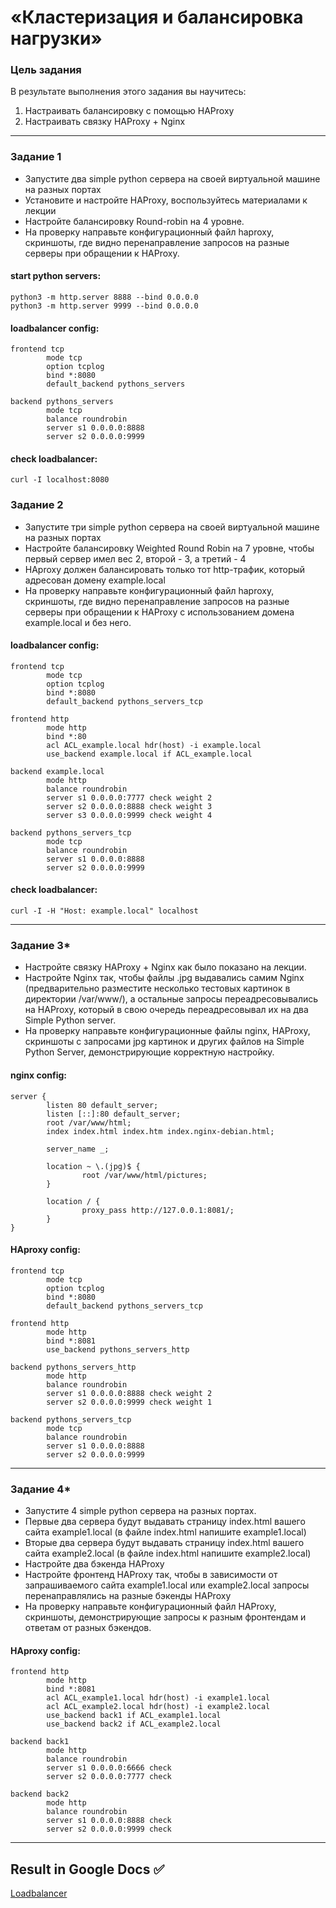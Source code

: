 # «Кластеризация и балансировка нагрузки»

### Цель задания
В результате выполнения этого задания вы научитесь:
1. Настраивать балансировку с помощью HAProxy
2. Настраивать связку HAProxy + Nginx

------

### Задание 1
- Запустите два simple python сервера на своей виртуальной машине на разных портах
- Установите и настройте HAProxy, воспользуйтесь материалами к лекции 
- Настройте балансировку Round-robin на 4 уровне.
- На проверку направьте конфигурационный файл haproxy, скриншоты, где видно перенаправление запросов на разные серверы при обращении к HAProxy.

#### start python servers:
```
python3 -m http.server 8888 --bind 0.0.0.0
python3 -m http.server 9999 --bind 0.0.0.0
```

#### loadbalancer config:
```
frontend tcp
        mode tcp
        option tcplog
        bind *:8080
        default_backend pythons_servers

backend pythons_servers
        mode tcp
        balance roundrobin
        server s1 0.0.0.0:8888
        server s2 0.0.0.0:9999
```

#### check loadbalancer:
```
curl -I localhost:8080
```

### Задание 2
- Запустите три simple python сервера на своей виртуальной машине на разных портах
- Настройте балансировку Weighted Round Robin на 7 уровне, чтобы первый сервер имел вес 2, второй - 3, а третий - 4
- HAproxy должен балансировать только тот http-трафик, который адресован домену example.local
- На проверку направьте конфигурационный файл haproxy, скриншоты, где видно перенаправление запросов на разные серверы при обращении к HAProxy c использованием домена example.local и без него.

#### loadbalancer config:
```
frontend tcp
        mode tcp
        option tcplog
        bind *:8080
        default_backend pythons_servers_tcp

frontend http
        mode http
        bind *:80
        acl ACL_example.local hdr(host) -i example.local
        use_backend example.local if ACL_example.local

backend example.local
        mode http
        balance roundrobin
        server s1 0.0.0.0:7777 check weight 2
        server s2 0.0.0.0:8888 check weight 3
        server s3 0.0.0.0:9999 check weight 4

backend pythons_servers_tcp
        mode tcp
        balance roundrobin
        server s1 0.0.0.0:8888
        server s2 0.0.0.0:9999
```

#### check loadbalancer:
```
curl -I -H "Host: example.local" localhost
```

---

### Задание 3*
- Настройте связку HAProxy + Nginx как было показано на лекции.
- Настройте Nginx так, чтобы файлы .jpg выдавались самим Nginx (предварительно разместите несколько тестовых картинок в директории /var/www/), а остальные запросы переадресовывались на HAProxy, который в свою очередь переадресовывал их на два Simple Python server.
- На проверку направьте конфигурационные файлы nginx, HAProxy, скриншоты с запросами jpg картинок и других файлов на Simple Python Server, демонстрирующие корректную настройку.

#### nginx config:
```
server {
        listen 80 default_server;
        listen [::]:80 default_server;
        root /var/www/html;
        index index.html index.htm index.nginx-debian.html;

        server_name _;

        location ~ \.(jpg)$ {
                root /var/www/html/pictures;
        }

        location / {
                proxy_pass http://127.0.0.1:8081/;
        }
}
```

#### HAproxy config:
```
frontend tcp
        mode tcp
        option tcplog
        bind *:8080
        default_backend pythons_servers_tcp

frontend http
        mode http
        bind *:8081
        use_backend pythons_servers_http

backend pythons_servers_http
        mode http
        balance roundrobin
        server s1 0.0.0.0:8888 check weight 2
        server s2 0.0.0.0:9999 check weight 1

backend pythons_servers_tcp
        mode tcp
        balance roundrobin
        server s1 0.0.0.0:8888
        server s2 0.0.0.0:9999
```


---

### Задание 4*
- Запустите 4 simple python сервера на разных портах.
- Первые два сервера будут выдавать страницу index.html вашего сайта example1.local (в файле index.html напишите example1.local)
- Вторые два сервера будут выдавать страницу index.html вашего сайта example2.local (в файле index.html напишите example2.local)
- Настройте два бэкенда HAProxy
- Настройте фронтенд HAProxy так, чтобы в зависимости от запрашиваемого сайта example1.local или example2.local запросы перенаправлялись на разные бэкенды HAProxy
- На проверку направьте конфигурационный файл HAProxy, скриншоты, демонстрирующие запросы к разным фронтендам и ответам от разных бэкендов.

#### HAproxy config:
```
frontend http
        mode http
        bind *:8081
        acl ACL_example1.local hdr(host) -i example1.local
        acl ACL_example2.local hdr(host) -i example2.local
        use_backend back1 if ACL_example1.local
        use_backend back2 if ACL_example2.local

backend back1
        mode http
        balance roundrobin
        server s1 0.0.0.0:6666 check
        server s2 0.0.0.0:7777 check

backend back2
        mode http
        balance roundrobin
        server s1 0.0.0.0:8888 check
        server s2 0.0.0.0:9999 check
```

------

## Result in Google Docs :white_check_mark:

[Loadbalancer](https://docs.google.com/document/d/10h1YnYZCFbrbbmmhxDm4eqiOHmPC_YQ9dvt_H16to14/edit?usp=sharing)